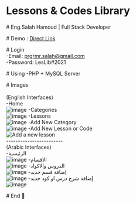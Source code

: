 ﻿# Lessons & Codes Library
 
 ﻿# Eng.Salah Hamoud | Full Stack Developer
 
﻿# Demo : <a href="https://tajalnakhla.com/Salah/LesLib" title="Direct Link To Demo">Direct Link</a>
 
﻿# Login<br>
 -Email: prgrmr.salah@gmail.com<br>
 -Password: LesLib#2021<br>

﻿# Using
-PHP + MySQL Server

﻿# Images<br><br>
 (English Interfaces)<br>
 -Home <br>![image](https://user-images.githubusercontent.com/42158090/144641757-9e4f4525-263d-49e8-93e3-c1b2bc16aeb5.png)
 -Categories <br>![image](https://user-images.githubusercontent.com/42158090/144642021-973ceb31-adec-43f0-9274-8e7757fe54a6.png)
 -Lessons <br>![image](https://user-images.githubusercontent.com/42158090/144642136-d485553f-4f1c-4331-8b4f-7660ba2da812.png)
 -Add New Category <br>![image](https://user-images.githubusercontent.com/42158090/144642349-1663d94d-0d22-4748-8019-5e4a63cfd1b6.png)
 -Add New Lesson or Code <br>![Add a new lesson](https://user-images.githubusercontent.com/42158090/144642997-6d3a8bf9-43f6-4e7d-82c7-c142c0725cdd.gif)
<br>------------------------<br>
 (Arabic Interfaces)<br>
-الرئيسية <br>![image](https://user-images.githubusercontent.com/42158090/142705187-cdfb23d3-32fa-4fa2-9084-0e5e254d309f.png)
-الاقسام <br>![image](https://user-images.githubusercontent.com/42158090/142705206-45070f0d-76ed-4587-9789-79c2b9240661.png)
-الدروس والاكواد <br>![image](https://user-images.githubusercontent.com/42158090/142705229-75bde440-5928-45b3-81bd-e182c04d6985.png)
-إضافة قسم جديد <br>![image](https://user-images.githubusercontent.com/42158090/142705241-d5ce5eda-a75d-4e65-9630-b16a1b9975c5.png)
-إضافة شرح درس او كود جديد <br>![image](https://user-images.githubusercontent.com/42158090/142705251-c395dcca-8078-4fd1-9fb5-e770ca3d5aa6.png)


﻿# End 🙂
